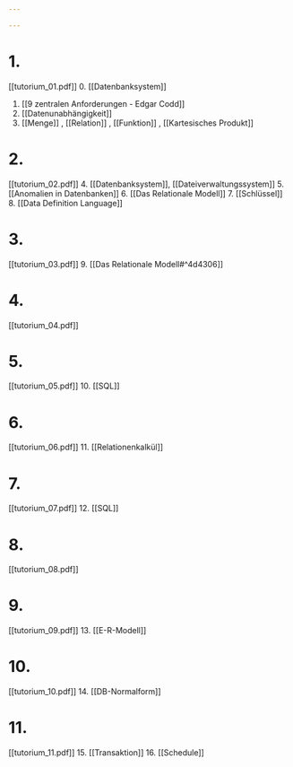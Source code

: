 ```yaml
---

---
```


# 1. 
[[tutorium_01.pdf]]
0. [[Datenbanksystem]]
1. [[9 zentralen Anforderungen - Edgar Codd]]
2. [[Datenunabhängigkeit]]
3. [[Menge]] , [[Relation]] , [[Funktion]] , [[Kartesisches Produkt]] 

# 2. 
[[tutorium_02.pdf]]
4. [[Datenbanksystem]], [[Dateiverwaltungssystem]]
5. [[Anomalien in Datenbanken]] 
6. [[Das Relationale Modell]] 
7. [[Schlüssel]] 
8. [[Data Definition Language]]

# 3.
[[tutorium_03.pdf]]
9. [[Das Relationale Modell#^4d4306]]

# 4.
[[tutorium_04.pdf]]
# 5. 
[[tutorium_05.pdf]]
10. [[SQL]]

# 6.
[[tutorium_06.pdf]]
11. [[Relationenkalkül]]

# 7.
[[tutorium_07.pdf]]
12. [[SQL]]

# 8.
[[tutorium_08.pdf]]

# 9.
[[tutorium_09.pdf]]
13. [[E-R-Modell]]

# 10.
[[tutorium_10.pdf]]
14. [[DB-Normalform]]

# 11.
[[tutorium_11.pdf]]
15. [[Transaktion]] 
16. [[Schedule]] 
